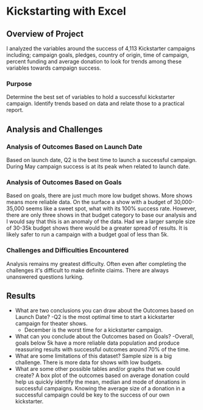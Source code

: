 # Kickstarting with Excel

## Overview of Project
I analyzed the variables around the success of 4,113 Kickstarter campaigns including; campaign goals, pledges, country of origin, time of campaign, percent funding and average donation to look for trends among these variables towards campaign success.
### Purpose
Determine the best set of variables to hold a successful kickstarter campaign. Identify trends based on data and relate those to a practical report.
## Analysis and Challenges

### Analysis of Outcomes Based on Launch Date
Based on launch date, Q2 is the best time to launch a successful campaign. During May campaign success is at its peak when related to launch date. 

### Analysis of Outcomes Based on Goals
Based on goals, there are just much more low budget shows. More shows means more reliable data. On the surface a show with a budget of 30,000-35,000 seems like a sweet spot, what with its 100% success rate. However, there are only three shows in that budget category to base our analysis and I would say that this is an anomaly of the data. Had we a larger sample size of 30-35k budget shows there would be a greater spread of results. It is likely safer to run a campaign with a budget goal of less than 5k. 

### Challenges and Difficulties Encountered
Analysis remains my greatest difficulty. Often even after completing the challenges it's difficult to make definite claims. There are always unanswered questions lurking.
## Results

- What are two conclusions you can draw about the Outcomes based on Launch Date?
	-Q2 is the most optimal time to start a kickstarter campaign for theater shows.
	- December is the worst time for a kickstarter campaign.
- What can you conclude about the Outcomes based on Goals?
	-Overall, goals below 5k have a more reliable data population and produce reassuring results with successful outcomes around 70% of the time.
- What are some limitations of this dataset?
Sample size is a big challenge. There is more data for shows with low budgets. 
- What are some other possible tables and/or graphs that we could create?
A box plot of the outcomes based on average donation could help us quickly identify the mean, median and mode of donations in successful campaigns. Knowing the average size of a donation in a successful campaign could be key to the success of our own kickstarter. 
